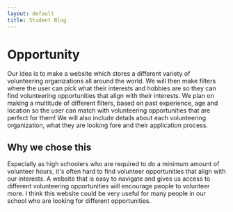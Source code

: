```yaml
---
layout: default
title: Student Blog
---
```


# Opportunity

Our idea is to make a website which stores a different variety of volunteering organizations all around the world. We will then make filters where the user can pick what their interests and hobbies are so they can find volunteering opportunities that align with their interests. We plan on making a multitude of different filters, based on past experience, age and location so the user can match with volunteering opportunities that are perfect for them! We will also include details about each volunteering organization, what they are looking fore and their application process.

## Why we chose this

Especially as high schoolers who are required to do a minimum amount of volunteer hours, it's often hard to find volunteer opportunities that align with our interests. A website that is easy to navigate and gives us access to different volunteering opportunities will encourage people to volunteer more. I think this website could be very useful for many people in our school who are looking for different opportunities.
